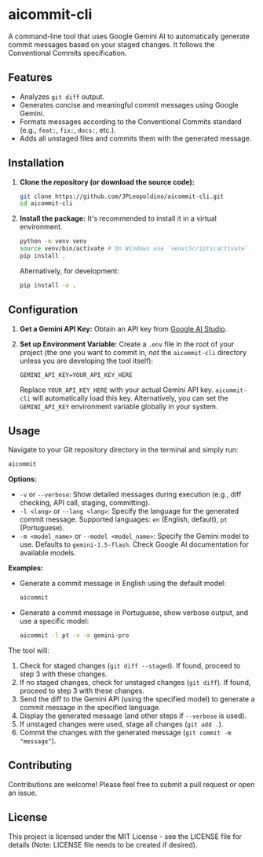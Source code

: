 # aicommit-cli

A command-line tool that uses Google Gemini AI to automatically generate commit messages based on your staged changes. It follows the Conventional Commits specification.

## Features

- Analyzes `git diff` output.
- Generates concise and meaningful commit messages using Google Gemini.
- Formats messages according to the Conventional Commits standard (e.g., `feat:`, `fix:`, `docs:`, etc.).
- Adds all unstaged files and commits them with the generated message.

## Installation

1.  **Clone the repository (or download the source code):**
    ```bash
    git clone https://github.com/JPLeopoldino/aicommit-cli.git
    cd aicommit-cli
    ```

2.  **Install the package:**
    It's recommended to install it in a virtual environment.
    ```bash
    python -m venv venv
    source venv/bin/activate # On Windows use `venv\Scripts\activate`
    pip install .
    ```
    Alternatively, for development:
    ```bash
    pip install -e .
    ```

## Configuration

1.  **Get a Gemini API Key:**
    Obtain an API key from [Google AI Studio](https://aistudio.google.com/app/apikey).

2.  **Set up Environment Variable:**
    Create a `.env` file in the root of your project (the one you want to commit in, *not* the `aicommit-cli` directory unless you are developing the tool itself):
    ```
    GEMINI_API_KEY=YOUR_API_KEY_HERE
    ```
    Replace `YOUR_API_KEY_HERE` with your actual Gemini API key. `aicommit-cli` will automatically load this key. Alternatively, you can set the `GEMINI_API_KEY` environment variable globally in your system.

## Usage

Navigate to your Git repository directory in the terminal and simply run:

```bash
aicommit
```

**Options:**

*   `-v` or `--verbose`: Show detailed messages during execution (e.g., diff checking, API call, staging, committing).
*   `-l <lang>` or `--lang <lang>`: Specify the language for the generated commit message. Supported languages: `en` (English, default), `pt` (Portuguese).
*   `-m <model_name>` or `--model <model_name>`: Specify the Gemini model to use. Defaults to `gemini-1.5-flash`. Check Google AI documentation for available models.

**Examples:**

*   Generate a commit message in English using the default model:
    ```bash
    aicommit
    ```
*   Generate a commit message in Portuguese, show verbose output, and use a specific model:
    ```bash
    aicommit -l pt -v -m gemini-pro
    ```

The tool will:
1. Check for staged changes (`git diff --staged`). If found, proceed to step 3 with these changes.
2. If no staged changes, check for unstaged changes (`git diff`). If found, proceed to step 3 with these changes.
3. Send the diff to the Gemini API (using the specified model) to generate a commit message in the specified language.
4. Display the generated message (and other steps if `--verbose` is used).
5. If unstaged changes were used, stage all changes (`git add .`).
6. Commit the changes with the generated message (`git commit -m "message"`).

## Contributing

Contributions are welcome! Please feel free to submit a pull request or open an issue.

## License

This project is licensed under the MIT License - see the LICENSE file for details (Note: LICENSE file needs to be created if desired).
